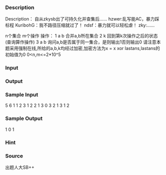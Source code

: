 
### Description
Description：
自从zkysb出了可持久化并查集后……
hzwer:乱写能AC，暴力踩标程
KuribohG：我不路径压缩就过了！
ndsf：暴力就可以轻松虐！
zky:……

n个集合 m个操作
操作：
1 a b 合并a,b所在集合
2 k 回到第k次操作之后的状态(查询算作操作)
3 a b 询问a,b是否属于同一集合，是则输出1否则输出0
请注意本题采用强制在线,所给的a,b,k均经过加密,加密方法为x = x xor lastans,lastans的初始值为0
0<n,m<=2*10^5



### Input

### Output

### Sample Input
5 6
1 1 2
3 1 2
2 1
3 0 3
2 1
3 1 2

### Sample Output
1
0
1

### Hint

### Source
出题人大SB++